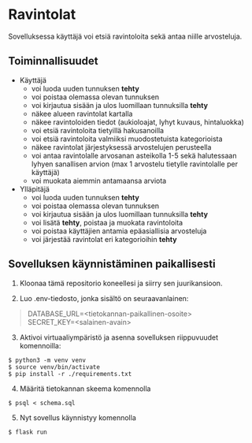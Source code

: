 # Ravintolat
Sovelluksessa käyttäjä voi etsiä ravintoloita sekä antaa niille arvosteluja.
## Toiminnallisuudet
- Käyttäjä
  - voi luoda uuden tunnuksen **tehty**
  - voi poistaa olemassa olevan tunnuksen
  - voi kirjautua sisään ja ulos luomillaan tunnuksilla **tehty**
  - näkee alueen ravintolat kartalla
  - näkee ravintoloiden tiedot (aukioloajat, lyhyt kuvaus, hintaluokka)
  - voi etsiä ravintoloita tietyillä hakusanoilla
  - voi etsiä ravintoloita valmiiksi muodostetuista kategorioista
  - näkee ravintolat järjestyksessä arvostelujen perusteella
  - voi antaa ravintolalle arvosanan asteikolla 1-5 sekä halutessaan lyhyen sanallisen arvion (max 1 arvostelu tietylle ravintolalle per käyttäjä)
  - voi muokata aiemmin antamaansa arviota
- Ylläpitäjä
  - voi luoda uuden tunnuksen **tehty**
  - voi poistaa olemassa olevan tunnuksen
  - voi kirjautua sisään ja ulos luomillaan tunnuksilla **tehty**
  - voi lisätä **tehty**, poistaa ja muokata ravintoloita
  - voi poistaa käyttäjien antamia epäasiallisia arvosteluja
  - voi järjestää ravintolat eri kategorioihin **tehty**
  
## Sovelluksen käynnistäminen paikallisesti
1. Kloonaa tämä repositorio koneellesi ja siirry sen juurikansioon.   

2. Luo .env-tiedosto, jonka sisältö on seuraavanlainen:

> DATABASE_URL=\<tietokannan-paikallinen-osoite>   
> SECRET_KEY=\<salainen-avain>

3. Aktivoi virtuaaliympäristö ja asenna sovelluksen riippuvuudet komennoilla:

`$ python3 -m venv venv`  
`$ source venv/bin/activate`  
`$ pip install -r ./requirements.txt`

4. Määritä tietokannan skeema komennolla

`$ psql < schema.sql`

5. Nyt sovellus käynnistyy komennolla

`$ flask run`


